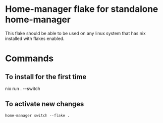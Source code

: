 # Home-manager flake for standalone home-manager

This flake should be able to be used on any linux system that has nix installed with flakes enabled.

# Commands

## To install for the first time

nix run . --switch

## To activate new changes

`home-manager switch --flake .`

